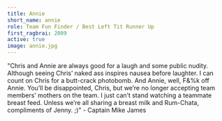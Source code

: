 ```yaml
---
title: Annie
short_name: annie
role: Team Fun Finder / Best Left Tit Runner Up
first_ragbrai: 2009
active: true
image: annie.jpg
---
```

"Chris and Annie are always good for a laugh and some public nudity. Although seeing Chris’ naked ass inspires nausea before laughter. I can count on Chris for a butt-crack photobomb. And Annie, well, F&%k off Annie. You’ll be disappointed, Chris, but we’re no longer accepting team members’ mothers on the team. I just can’t stand watching a teammate breast feed. Unless we’re all sharing a breast milk and Rum-Chata, compliments of Jenny. ;)" - Captain Mike James
